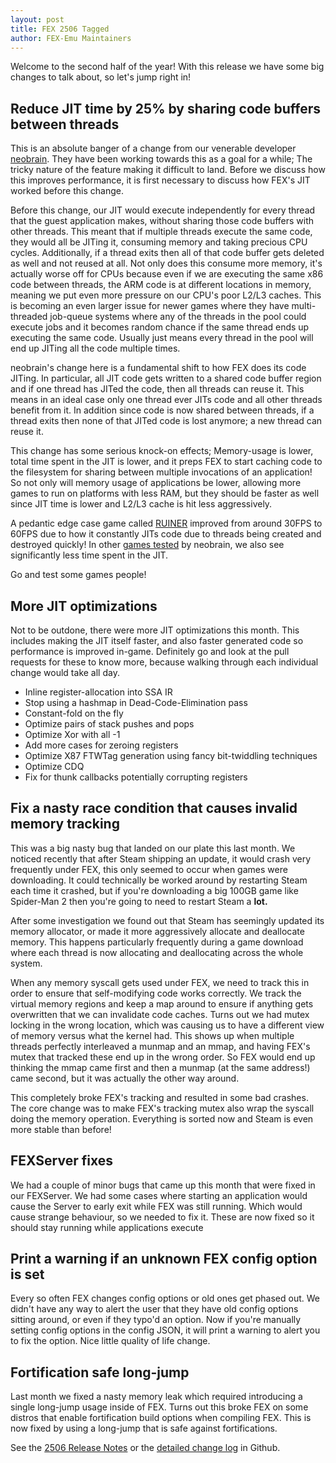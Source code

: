 ```yaml
---
layout: post
title: FEX 2506 Tagged
author: FEX-Emu Maintainers
---
```


Welcome to the second half of the year! With this release we have some big changes to talk about, so let's jump right in!

## Reduce JIT time by 25% by sharing code buffers between threads 
This is an absolute banger of a change from our venerable developer [neobrain](https://github.com/neobrain). They have been working towards
this as a goal for a while; The tricky nature of the feature making it difficult to land. Before we discuss how this improves performance, it is first
necessary to discuss how FEX's JIT worked before this change.

Before this change, our JIT would execute independently for every thread that the guest application makes, without sharing those code buffers with
other threads. This meant that if multiple threads execute the same code, they would all be JITing it, consuming memory and taking precious CPU
cycles. Additionally, if a thread exits then all of that code buffer gets deleted as well and not reused at all. Not only does this consume more
memory, it's actually worse off for CPUs because even if we are executing the same x86 code between threads, the ARM code is at different locations in
memory, meaning we put even more pressure on our CPU's poor L2/L3 caches. This is becoming an even larger issue for newer games where they have
multi-threaded job-queue systems where any of the threads in the pool could execute jobs and it becomes random chance if the same thread ends up
executing the same code. Usually just means every thread in the pool will end up JITing all the code multiple times.

neobrain's change here is a fundamental shift to how FEX does its code JITing. In particular, all JIT code gets written to a shared code buffer region
and if one thread has JITed the code, then all threads can reuse it. This means in an ideal case only one thread ever JITs code and all other threads
benefit from it. In addition since code is now shared between threads, if a thread exits then none of that JITed code is lost anymore; a new thread can
reuse it.

This change has some serious knock-on effects; Memory-usage is lower, total time spent in the JIT is lower, and it preps FEX to start caching code to
the filesystem for sharing between multiple invocations of an application! So not only will memory usage of applications be lower, allowing more games
to run on platforms with less RAM, but they should be faster as well since JIT time is lower and L2/L3 cache is hit less aggressively.

A pedantic edge case game called [RUINER](https://steamdb.info/app/464060/) improved from around 30FPS to 60FPS due to how it
constantly JITs code due to threads being created and destroyed quickly! In other [games tested](https://github.com/FEX-Emu/FEX/pull/4479) by neobrain,
we also see significantly less time spent in the JIT.

Go and test some games people!

## More JIT optimizations
Not to be outdone, there were more JIT optimizations this month. This includes making the JIT itself faster, and also faster generated code so
performance is improved in-game. Definitely go and look at the pull requests for these to know more, because walking through each individual change
would take all day.

- Inline register-allocation into SSA IR
- Stop using a hashmap in Dead-Code-Elimination pass
- Constant-fold on the fly
- Optimize pairs of stack pushes and pops
- Optimize Xor with all -1
- Add more cases for zeroing registers
- Optimize X87 FTWTag generation using fancy bit-twiddling techniques
- Optimize CDQ
- Fix for thunk callbacks potentially corrupting registers

## Fix a nasty race condition that causes invalid memory tracking
This was a big nasty bug that landed on our plate this last month. We noticed recently that after Steam shipping an update, it would crash very
frequently under FEX, this only seemed to occur when games were downloading. It could technically be worked around by restarting Steam each time it
crashed, but if you're downloading a big 100GB game like Spider-Man 2 then you're going to need to restart Steam a **lot.**

After some investigation we found out that Steam has seemingly updated its memory allocator, or made it more aggressively allocate and deallocate
memory. This happens particularly frequently during a game download where each thread is now allocating and deallocating across the whole system.

When any memory syscall gets used under FEX, we need to track this in order to ensure that self-modifying code works correctly. We track the virtual
memory regions and keep a map around to ensure if anything gets overwritten that we can invalidate code caches. Turns out we had mutex locking in the
wrong location, which was causing us to have a different view of memory versus what the kernel had. This shows up when multiple threads perfectly
interleaved a munmap and an mmap, and having FEX's mutex that tracked these end up in the wrong order. So FEX would end up thinking the mmap came
first and then a munmap (at the same address!) came second, but it was actually the other way around.

This completely broke FEX's tracking and resulted in some bad crashes. The core change was to make FEX's tracking mutex also wrap the syscall doing the
memory operation. Everything is sorted now and Steam is even more stable than before!

## FEXServer fixes
We had a couple of minor bugs that came up this month that were fixed in our FEXServer. We had some cases where starting an application would cause
the Server to early exit while FEX was still running. Which would cause strange behaviour, so we needed to fix it. These are now fixed so it should
stay running while applications execute

## Print a warning if an unknown FEX config option is set
Every so often FEX changes config options or old ones get phased out. We didn't have any way to alert the user that they have old config options
sitting around, or even if they typo'd an option. Now if you're manually setting config options in the config JSON, it will print a warning to alert
you to fix the option. Nice little quality of life change.

## Fortification safe long-jump
Last month we fixed a nasty memory leak which required introducing a single long-jump usage inside of FEX. Turns out this broke FEX on some distros
that enable fortification build options when compiling FEX. This is now fixed by using a long-jump that is safe against fortifications.

See the [2506 Release Notes](https://github.com/FEX-Emu/FEX/releases/tag/FEX-2506) or the [detailed change log](https://github.com/FEX-Emu/FEX/compare/FEX-2505...FEX-2506) in Github.

